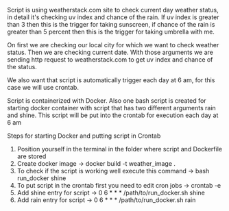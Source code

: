Script is using weatherstack.com site to check current day weather status, in detail it's checking uv index and chance
of the rain. If uv index is greater than 3 then this is the trigger for taking sunscreen, if chance of the rain is greater than
5 percent then this is the trigger for taking umbrella with me.

On first we are checking our local city for which we want to check weather status. Then we are checking current date.
With those arguments we are sending http request to weatherstack.com to get uv index and chance of the status.

We also want that script is automatically trigger each day at 6 am, for this case we will use crontab.

Script is containerized with Docker. Also one bash script is created for starting docker container with script that has
two different arguments rain and shine. This script will be put into the crontab for execution each day at 6 am

Steps for starting Docker and putting script in Crontab

1. Position yourself in the terminal in the folder where script and Dockerfile are stored
2. Create docker image -> docker build -t weather_image .
3. To check if the script is working well execute this command -> bash run_docker shine
4. To put script in the crontab first you need to edit cron jobs -> crontab -e
5. Add shine entry for script -> 0 6 * * * /path/to/run_docker.sh shine
6. Add rain entry for script -> 0 6 * * * /path/to/run_docker.sh rain
